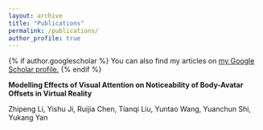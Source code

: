 ```yaml
---
layout: archive
title: "Publications"
permalink: /publications/
author_profile: true
---
```


{% if author.googlescholar %}
  You can also find my articles on <u><a href="{{author.googlescholar}}">my Google Scholar profile</a>.</u>
{% endif %}

**Modelling Effects of Visual Attention on Noticeability of Body-Avatar Offsets in Virtual Reality**

Zhipeng Li, Yishu Ji, Ruijia Chen, Tianqi Liu, Yuntao Wang, Yuanchun Shi, Yukang Yan

